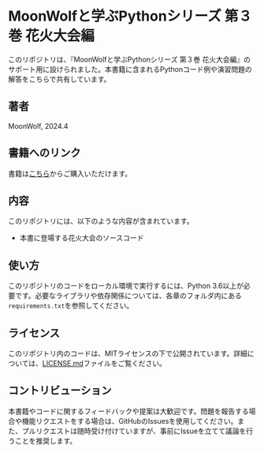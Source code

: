 # MoonWolfと学ぶPythonシリーズ 第３巻 花火大会編

このリポジトリは、『MoonWolfと学ぶPythonシリーズ 第３巻 花火大会編』のサポート用に設けられました。本書籍に含まれるPythonコード例や演習問題の解答をこちらで共有しています。

## 著者
MoonWolf, 2024.4

## 書籍へのリンク
書籍は[こちら](https://www.amazon.co.jp/dp/B0D31Q66HH)からご購入いただけます。

## 内容
このリポジトリには、以下のような内容が含まれています。

- 本書に登場する花火大会のソースコード

## 使い方
このリポジトリのコードをローカル環境で実行するには、Python 3.6以上が必要です。必要なライブラリや依存関係については、各章のフォルダ内にある`requirements.txt`を参照してください。

## ライセンス
このリポジトリ内のコードは、MITライセンスの下で公開されています。詳細については、[LICENSE.md](./LICENSE.md)ファイルをご覧ください。

## コントリビューション
本書籍やコードに関するフィードバックや提案は大歓迎です。問題を報告する場合や機能リクエストをする場合は、GitHubのIssuesを使用してください。また、プルリクエストは随時受け付けていますが、事前にIssueを立てて議論を行うことを推奨します。

